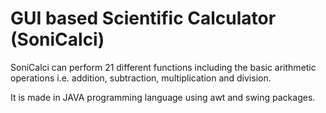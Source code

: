 # GUI based Scientific Calculator (SoniCalci)
SoniCalci can perform 21 different functions including the basic arithmetic operations i.e. addition, subtraction, multiplication and division. 

It is made in JAVA programming language using awt and swing packages. 
